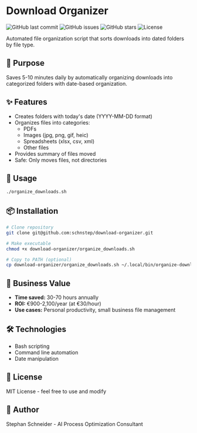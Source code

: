 # Download Organizer

![GitHub last commit](https://img.shields.io/github/last-commit/schnstep/download-organizer)
![GitHub issues](https://img.shields.io/github/issues/schnstep/download-organizer)
![GitHub stars](https://img.shields.io/github/stars/schnstep/download-organizer)
![License](https://img.shields.io/github/license/schnstep/download-organizer)

Automated file organization script that sorts downloads into dated folders by file type.

## 🎯 Purpose

Saves 5-10 minutes daily by automatically organizing downloads into categorized folders with date-based organization.

## ✨ Features

- Creates folders with today's date (YYYY-MM-DD format)
- Organizes files into categories:
  - PDFs
  - Images (jpg, png, gif, heic)
  - Spreadsheets (xlsx, csv, xml)
  - Other files
- Provides summary of files moved
- Safe: Only moves files, not directories

## 🚀 Usage
```bash
./organize_downloads.sh
```

## 📦 Installation
```bash
# Clone repository
git clone git@github.com:schnstep/download-organizer.git

# Make executable
chmod +x download-organizer/organize_downloads.sh

# Copy to PATH (optional)
cp download-organizer/organize_downloads.sh ~/.local/bin/organize-downloads
```

## 💼 Business Value

- **Time saved:** 30-70 hours annually
- **ROI:** €900-2,100/year (at €30/hour)
- **Use cases:** Personal productivity, small business file management

## 🛠️ Technologies

- Bash scripting
- Command line automation
- Date manipulation

## 📝 License

MIT License - feel free to use and modify

## 👤 Author

Stephan Schneider - AI Process Optimization Consultant
